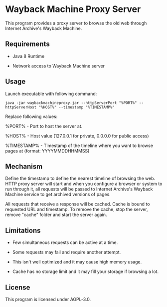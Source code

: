 Wayback Machine Proxy Server
===========

This program provides a proxy server to browse the old web through Internet Archive's Wayback Machine.

## Requirements

- Java 8 Runtime

- Network access to Wayback Machine server

## Usage

Launch executable with following command:

```java -jar waybackmachineproxy.jar --httpServerPort "%PORT%" --httpServerHost "%HOST%" --timestamp "%TIMESTAMP%"```

Replace following values:

%PORT% - Port to host the server at.

%HOST% - Host value (127.0.0.1 for private, 0.0.0.0 for public access)

%TIMESTAMP% - Timestamp of the timeline where you want to browse pages at (format: YYYYMMDDHHMMSS)

## Mechanism

Define the timestamp to define the nearest timeline of browsing the web. HTTP proxy server will start and when you
configure a browser or system to run through it, all requests will be passed to Internet Archive's Wayback Machine
service to get archived versions of pages.

All requests that receive a response will be cached. Cache is bound to requested URL and timestamp. To remove the cache,
stop the server, remove "cache" folder and start the server again.

## Limitations

- Few simultaneous requests can be active at a time.

- Some requests may fail and require another attempt.

- This isn't well optimized and it may cause high memory usage.

- Cache has no storage limit and it may fill your storage if browsing a lot.

## License

This program is licensed under AGPL-3.0.